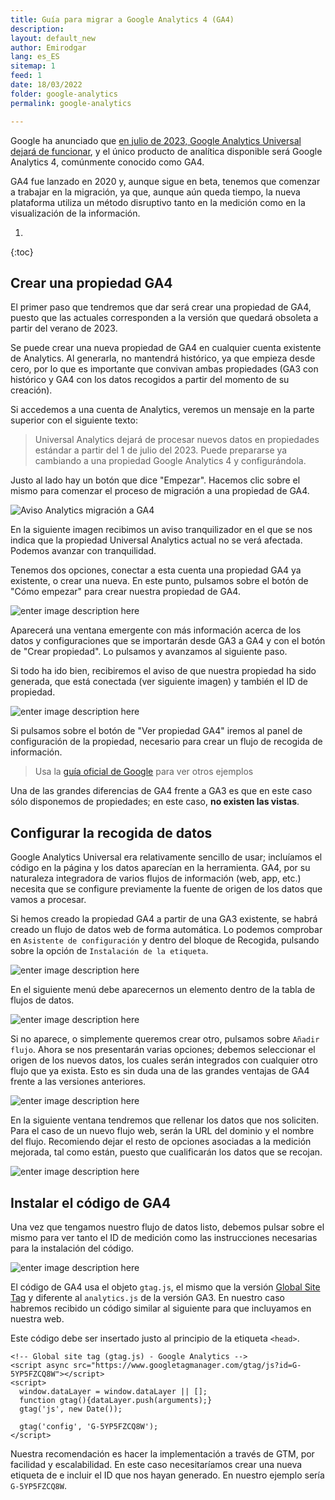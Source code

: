 ```yaml
---
title: Guía para migrar a Google Analytics 4 (GA4)
description: 
layout: default_new
author: Emirodgar
lang: es_ES
sitemap: 1
feed: 1
date: 18/03/2022
folder: google-analytics
permalink: google-analytics

--- 
```


Google ha anunciado que [en julio de 2023, Google Analytics Universal dejará de funcionar](https://blog.google/products/marketingplatform/analytics/prepare-for-future-with-google-analytics-4/), y el único producto de analítica disponible será Google Analytics 4, comúnmente conocido como GA4.

GA4 fue lanzado en 2020 y, aunque sigue en beta, tenemos que comenzar a trabajar en la migración, ya que, aunque aún queda tiempo, la nueva plataforma utiliza un método disruptivo tanto en la medición como en la visualización de la información.

1. 
{:toc}

## Crear una propiedad GA4

El primer paso que tendremos que dar será crear una propiedad de GA4, puesto que las actuales corresponden a la versión que quedará obsoleta a partir del verano de 2023.

Se puede crear una nueva propiedad de GA4 en cualquier cuenta existente de Analytics. Al generarla, no mantendrá histórico, ya que empieza desde cero, por lo que es importante que convivan ambas propiedades (GA3 con histórico y GA4 con los datos recogidos a partir del momento de su creación).

Si accedemos a una cuenta de Analytics, veremos un mensaje en la parte superior con el siguiente texto:

> Universal Analytics dejará de procesar nuevos datos en propiedades estándar a partir del 1 de julio del 2023. Puede prepararse ya cambiando a una propiedad Google Analytics 4 y configurándola.

Justo al lado hay un botón que dice "Empezar". Hacemos clic sobre el mismo para comenzar el proceso de migración a una propiedad de GA4.

![Aviso Analytics migración a GA4](https://i.imgur.com/Znip5dj.png)

En la siguiente imagen recibimos un aviso tranquilizador en el que se nos indica que la propiedad Universal Analytics actual no se verá afectada. Podemos avanzar con tranquilidad.

Tenemos dos opciones, conectar a esta cuenta una propiedad GA4 ya existente, o crear una nueva. En este punto, pulsamos sobre el botón de "Cómo empezar" para crear nuestra propiedad de GA4.

![enter image description here](https://i.imgur.com/NuMJBfM.png)

Aparecerá una ventana emergente con más información acerca de los datos y configuraciones que se importarán desde GA3 a GA4 y con el botón de "Crear propiedad". Lo pulsamos y avanzamos al siguiente paso.

Si todo ha ido bien, recibiremos el aviso de que nuestra propiedad ha sido generada, que está conectada (ver siguiente imagen) y también el ID de propiedad.

![enter image description here](https://i.imgur.com/bKDjGw6.png)

Si pulsamos sobre el botón de "Ver propiedad GA4" iremos al panel de configuración de la propiedad, necesario para crear un flujo de recogida de información.

> Usa la [guía oficial de Google](https://seranking.com/blog/google-analytics-setup/) para ver otros ejemplos

Una de las grandes diferencias de GA4 frente a GA3 es que en este caso sólo disponemos de propiedades; en este caso, **no existen las vistas**.

## Configurar la recogida de datos

Google Analytics Universal era relativamente sencillo de usar; incluíamos el código en la página y los datos aparecían en la herramienta. GA4, por su naturaleza integradora de varios flujos de información (web, app, etc.) necesita que se configure previamente la fuente de origen de los datos que vamos a procesar.

Si hemos creado la propiedad GA4 a partir de una GA3 existente, se habrá creado un flujo de datos web de forma automática. Lo podemos comprobar en `Asistente de configuración` y dentro del bloque de Recogida, pulsando sobre la opción de `Instalación de la etiqueta`. 

![enter image description here](https://i.imgur.com/PNMVN6Q.png)

En el siguiente menú debe aparecernos un elemento dentro de la tabla de flujos de datos.

![enter image description here](https://i.imgur.com/PUeF2fv.png)

Si no aparece, o simplemente queremos crear otro, pulsamos sobre `Añadir flujo`. Ahora se nos presentarán varias opciones; debemos seleccionar el origen de los nuevos datos, los cuales serán integrados con cualquier otro flujo que ya exista. Esto es sin duda una de las grandes ventajas de GA4 frente a las versiones anteriores.

![enter image description here](https://i.imgur.com/8aq3JOa.png)

En la siguiente ventana tendremos que rellenar los datos que nos soliciten. Para el caso de un nuevo flujo web, serán la URL del dominio y el nombre del flujo. Recomiendo dejar el resto de opciones asociadas a la medición mejorada, tal como están, puesto que cualificarán los datos que se recojan.

![enter image description here](https://i.imgur.com/8h1siBy.png)

## Instalar el código de GA4

Una vez que tengamos nuestro flujo de datos listo, debemos pulsar sobre el mismo para ver tanto el ID de medición como las instrucciones necesarias para la instalación del código.

![enter image description here](https://i.imgur.com/vrUty7h.png)



El código de GA4 usa el objeto `gtag.js`, el mismo que la versión [Global Site Tag](https://emirodgar.com/versiones-google-analytics) y diferente al `analytics.js` de la versión GA3. En nuestro caso habremos recibido un código similar al siguiente para que incluyamos en nuestra web.

Este código debe ser insertado justo al principio de la etiqueta `<head>`.

    <!-- Global site tag (gtag.js) - Google Analytics -->
    <script async src="https://www.googletagmanager.com/gtag/js?id=G-5YP5FZCQ8W"></script>
    <script>
      window.dataLayer = window.dataLayer || [];
      function gtag(){dataLayer.push(arguments);}
      gtag('js', new Date());
    
      gtag('config', 'G-5YP5FZCQ8W');
    </script>

Nuestra recomendación es hacer la implementación a través de GTM, por facilidad y escalabilidad. En este caso necesitaríamos crear una nueva etiqueta de e incluir el ID que nos hayan generado. En nuestro ejemplo sería `G-5YP5FZCQ8W`.


<!--stackedit_data:
eyJoaXN0b3J5IjpbNDA4NDExMDYyLC05MTk2NTM5MjUsLTE3MT
c1NDE0MzgsMjczMTEwNjUyLDEwMjg0MDM5MjAsLTE3NjI4MTAw
NzQsLTIxMTE0MzAxNTFdfQ==
-->